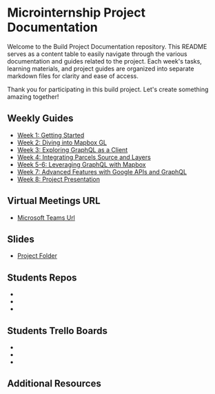 # Microinternship Project Documentation

Welcome to the Build Project Documentation repository. This README serves as a content table to easily navigate through the various documentation and guides related to the project. Each week's tasks, learning materials, and project guides are organized into separate markdown files for clarity and ease of access.

Thank you for participating in this build project. Let's create something amazing together!

## Weekly Guides

- [Week 1: Getting Started](week-01.md)
- [Week 2: Diving into Mapbox GL](week-02.md)
- [Week 3: Exploring GraphQL as a Client](week-03.md)
- [Week 4: Integrating Parcels Source and Layers](week-04.md)
- [Week 5-6: Leveraging GraphQL with Mapbox](week-05-06.md)
- [Week 7: Advanced Features with Google APIs and GraphQL](week-07.md)
- [Week 8: Project Presentation](week-08.md)


## Virtual Meetings URL
- [Microsoft Teams Url](https://teams.microsoft.com/l/meetup-join/19%3ameeting_NzRlMDg4MWQtYzUzMS00MDgxLTg4OTEtNWRmZDQwNjJhYTcy%40thread.v2/0?context=%7b%22Tid%22%3a%22517adee1-c3f5-45e6-97ae-287ce0d080d9%22%2c%22Oid%22%3a%22a3ce337d-6aff-4219-904c-d6667447b9ad%22%7d)

## Slides
- [Project Folder](https://openavenuesfoundation.sharepoint.com/:f:/s/fellows/EuW8BAX5enNAiIdV6QqynkYBhMMpvcCMRbhGONdE7vOmew?e=YQenD3)

## Students Repos
- []()
- []()
- []()

## Students Trello Boards
- []()
- []()
- []()

## Additional Resources
